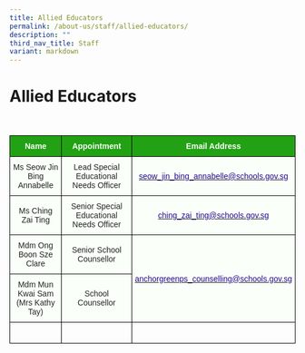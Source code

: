 ```yaml
---
title: Allied Educators
permalink: /about-us/staff/allied-educators/
description: ""
third_nav_title: Staff
variant: markdown
---
```

Allied Educators
================

<br>

<style type="text/css">
.tg  {border-collapse:collapse;border-spacing:0;}
.tg td{border-color:black;border-style:solid;border-width:1px;font-family:Arial, sans-serif;font-size:14px;
  overflow:hidden;padding:10px 5px;word-break:normal;}
.tg th{border-color:black;border-style:solid;border-width:1px;font-family:Arial, sans-serif;font-size:14px;
  font-weight:normal;overflow:hidden;padding:10px 5px;word-break:normal;}
.tg .tg-1h0n{background-color:#22A114;color:#FBFFFA;font-weight:bold;text-align:center;vertical-align:top}
.tg .tg-fskk{background-color:#FBFFFA;color:#21088A;font-weight:bold;text-align:center;text-decoration:underline;vertical-align:top}
.tg .tg-lb3e{background-color:#FBFFFA;color:#21088A;font-weight:bold;text-align:center;vertical-align:top}
.tg .tg-s6uv{background-color:#FBFFFA;color:#222;text-align:center;vertical-align:middle}
</style>
<table class="tg">
<thead>
  <tr>
    <th class="tg-1h0n">Name</th>
    <th class="tg-1h0n">Appointment</th>
    <th class="tg-1h0n">Email Address</th>
  </tr>
</thead>
<tbody>
  <tr>
    <td class="tg-s6uv"><span style="color:#222;background-color:#FBFFFA">Ms Seow Jin Bing Annabelle</span></td>
    <td class="tg-s6uv"><span style="color:#222;background-color:#FBFFFA">Lead Special Educational Needs Officer</span></td>
    <td class="tg-lb3e" style="text-align: center; vertical-align: middle;"><a href="mailto:seow_jin_bing_annabelle@schools.gov.sg"><span style="font-weight:500;text-decoration:none;color:#21088A">seow_jin_bing_annabelle@schools.gov.sg</span></a></td>
  </tr>
  <tr>
    <td class="tg-s6uv"><span style="color:#222;background-color:#FBFFFA">Ms Ching Zai Ting</span></td>
    <td class="tg-s6uv"><span style="color:#222;background-color:#FBFFFA">Senior Special Educational Needs Officer</span><br></td>
    <td class="tg-lb3e" style="text-align: center; vertical-align: middle;"><a href="mailto:ching_zai_ting@schools.gov.sg"><span style="font-weight:500;text-decoration:none;color:#21088A">ching_zai_ting@schools.gov.sg</span></a></td>
  </tr>
  <tr>
    <td class="tg-s6uv"><span style="color:#222;background-color:#FBFFFA">Mdm Ong Boon Sze Clare</span></td>
    <td class="tg-s6uv"><span style="color:#222;background-color:#FBFFFA">Senior School Counsellor</span><br></td>
    <td rowspan="2" class="tg-lb3e" style="text-align: center; vertical-align: middle;"><a href="mailto:anchorgreenps_counselling@schools.gov.sg"><span style="font-weight:500;text-decoration:none;color:#21088A">anchorgreenps_counselling@schools.gov.sg</span></a></td>
  </tr>
  <tr>
    <td class="tg-s6uv"><span style="color:#222;background-color:#FBFFFA">Mdm Mun Kwai Sam <br> (Mrs Kathy Tay)</span><br></td>
    <td class="tg-s6uv"><span style="color:#222;background-color:#FBFFFA">School Counsellor</span><br></td>
	</tr>
	<tr>
    <td class="tg-rxka"><span style="color:#222;background-color:#FBFFFA"></span></td>
    <td class="tg-rxka"><span style="color:#222;background-color:#FBFFFA"></span><br></td>
    <td class="tg-agmf"><br></td>
  </tr>
</tbody>
</table>